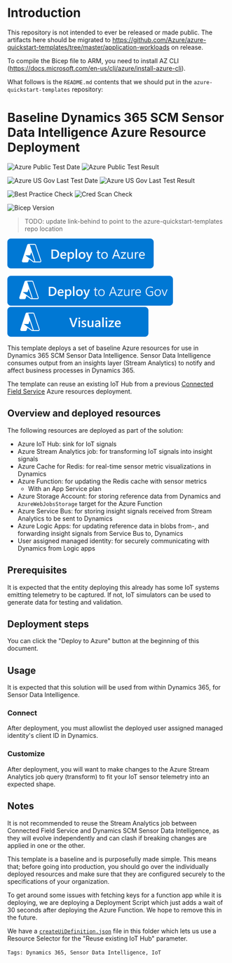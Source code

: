 # Introduction

This repository is not intended to ever be released or made public. The artifacts here should be migrated to https://github.com/Azure/azure-quickstart-templates/tree/master/application-workloads on release.

To compile the Bicep file to ARM, you need to install AZ CLI (https://docs.microsoft.com/en-us/cli/azure/install-azure-cli).

What follows is the `README.md` contents that we should put in the `azure-quickstart-templates` repository:

# Baseline Dynamics 365 SCM Sensor Data Intelligence Azure Resource Deployment

![Azure Public Test Date](https://azurequickstartsservice.blob.core.windows.net/badges/path-to-sample/PublicLastTestDate.svg)
![Azure Public Test Result](https://azurequickstartsservice.blob.core.windows.net/badges/path-to-sample/PublicDeployment.svg)

![Azure US Gov Last Test Date](https://azurequickstartsservice.blob.core.windows.net/badges/path-to-sample/FairfaxLastTestDate.svg)
![Azure US Gov Last Test Result](https://azurequickstartsservice.blob.core.windows.net/badges/path-to-sample/FairfaxDeployment.svg)

![Best Practice Check](https://azurequickstartsservice.blob.core.windows.net/badges/path-to-sample/BestPracticeResult.svg)
![Cred Scan Check](https://azurequickstartsservice.blob.core.windows.net/badges/path-to-sample/CredScanResult.svg)

![Bicep Version](https://azurequickstartsservice.blob.core.windows.net/badges/path-to-sample/BicepVersion.svg)

> TODO: update link-behind to point to the azure-quickstart-templates repo location

[![Deploy To Azure](https://raw.githubusercontent.com/Azure/azure-quickstart-templates/master/1-CONTRIBUTION-GUIDE/images/deploytoazure.svg?sanitize=true)](https://portal.azure.com/#create/Microsoft.Template/uri/https%3A%2F%2Fgist.githubusercontent.com%2FAndreasHassing%2F0b31eea37b5fd27bd191a205d06e95f7%2Fraw%2Fc31f583d358f7a6cf808555c1ba46b7177183997%2Fazuredeploy.json%2F/createUIDefinitionUri/https%3A%2F%2Fgist.githubusercontent.com%2FAndreasHassing%2F0b31eea37b5fd27bd191a205d06e95f7%2Fraw%2Fc31f583d358f7a6cf808555c1ba46b7177183997%2FcreateUiDefinition.json%2F)

[![Deploy To Azure US Gov](https://raw.githubusercontent.com/Azure/azure-quickstart-templates/master/1-CONTRIBUTION-GUIDE/images/deploytoazuregov.svg?sanitize=true)](https://portal.azure.us/#create/Microsoft.Template/uri/https%3A%2F%2Fraw.githubusercontent.com%2FAzure%2Fazure-quickstart-templates%2Fmaster%2Fpath-to-sample%2Fazuredeploy.json)
[![Visualize](https://raw.githubusercontent.com/Azure/azure-quickstart-templates/master/1-CONTRIBUTION-GUIDE/images/visualizebutton.svg?sanitize=true)](http://armviz.io/#/?load=https%3A%2F%2Fraw.githubusercontent.com%2FAzure%2Fazure-quickstart-templates%2Fmaster%2Fpath-to-sample%2Fazuredeploy.json)

This template deploys a set of baseline Azure resources for use in Dynamics 365 SCM Sensor Data Intelligence. Sensor Data Intelligence consumes output from an insights layer (Stream Analytics) to notify and affect business processes in Dynamics 365.

The template can reuse an existing IoT Hub from a previous [Connected Field Service](https://docs.microsoft.com/en-us/dynamics365/field-service/connected-field-service) Azure resources deployment.

## Overview and deployed resources

The following resources are deployed as part of the solution:

- Azure IoT Hub: sink for IoT signals
- Azure Stream Analytics job: for transforming IoT signals into insight signals
- Azure Cache for Redis: for real-time sensor metric visualizations in Dynamics
- Azure Function: for updating the Redis cache with sensor metrics
  - With an App Service plan
- Azure Storage Account: for storing reference data from Dynamics and `AzureWebJobsStorage` target for the Azure Function
- Azure Service Bus: for storing insight signals received from Stream Analytics to be sent to Dynamics
- Azure Logic Apps: for updating reference data in blobs from-, and forwarding insight signals from Service Bus to, Dynamics
- User assigned managed identity: for securely communicating with Dynamics from Logic apps

## Prerequisites

It is expected that the entity deploying this already has some IoT systems emitting telemetry to be captured. If not, IoT simulators can be used to generate data for testing and validation.

## Deployment steps

You can click the "Deploy to Azure" button at the beginning of this document.

## Usage

It is expected that this solution will be used from within Dynamics 365, for Sensor Data Intelligence.

### Connect

After deployment, you must allowlist the deployed user assigned managed identity's client ID in Dynamics.

### Customize

After deployment, you will want to make changes to the Azure Stream Analytics job query (transform) to fit your IoT sensor telemetry into an expected shape.

## Notes

It is not recommended to reuse the Stream Analytics job between Connected Field Service and Dynamics SCM Sensor Data Intelligence, as they will evolve independently and can clash if breaking changes are applied in one or the other.

This template is a baseline and is purposefully made simple. This means that; before going into production, you should go over the individually deployed resources and make sure that they are configured securely to the specifications of your organization.

To get around some issues with fetching keys for a function app while it is deploying, we are deploying a Deployment Script which just adds a wait of 30 seconds after deploying the Azure Function. We hope to remove this in the future.

We have a [`createUiDefinition.json`](./createUiDefinition.json) file in this folder which lets us use a Resource Selector for the "Reuse existing IoT Hub" parameter.

`Tags: Dynamics 365, Sensor Data Intelligence, IoT`
